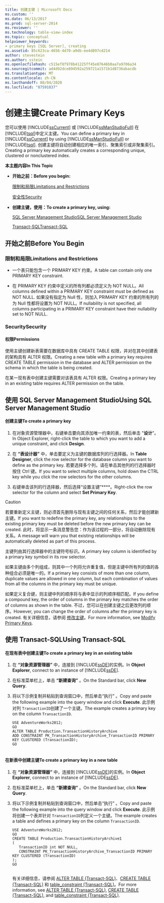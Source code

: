 ```yaml
---
title: 创建主键 | Microsoft Docs
ms.custom: ''
ms.date: 06/13/2017
ms.prod: sql-server-2014
ms.reviewer: ''
ms.technology: table-view-index
ms.topic: conceptual
helpviewer_keywords:
- primary keys [SQL Server], creating
ms.assetid: 85c623ca-4656-4d70-a9db-ee4d897cd214
author: stevestein
ms.author: sstein
ms.openlocfilehash: c515ef8f978b41225ff45e87646b0aa7a9706a34
ms.sourcegitcommit: ad4d92dce894592a259721a1571b1d8736abacdb
ms.translationtype: MT
ms.contentlocale: zh-CN
ms.lasthandoff: 08/04/2020
ms.locfileid: "87591837"
---
```

# <a name="create-primary-keys"></a><span data-ttu-id="e1226-102">创建主键</span><span class="sxs-lookup"><span data-stu-id="e1226-102">Create Primary Keys</span></span>
  <span data-ttu-id="e1226-103">您可以使用 [!INCLUDE[ssCurrent](../../includes/sscurrent-md.md)] 或 [!INCLUDE[ssManStudioFull](../../includes/ssmanstudiofull-md.md)] 在 [!INCLUDE[tsql](../../includes/tsql-md.md)]中定义主键。</span><span class="sxs-lookup"><span data-stu-id="e1226-103">You can define a primary key in [!INCLUDE[ssCurrent](../../includes/sscurrent-md.md)] by using [!INCLUDE[ssManStudioFull](../../includes/ssmanstudiofull-md.md)] or [!INCLUDE[tsql](../../includes/tsql-md.md)].</span></span> <span data-ttu-id="e1226-104">创建主键将自动创建相应的唯一索引、聚集索引或非聚集索引。</span><span class="sxs-lookup"><span data-stu-id="e1226-104">Creating a primary key automatically creates a corresponding unique, clustered or nonclustered index.</span></span>  
  
 <span data-ttu-id="e1226-105">**本主题内容**</span><span class="sxs-lookup"><span data-stu-id="e1226-105">**In This Topic**</span></span>  
  
-   <span data-ttu-id="e1226-106">**开始之前：**</span><span class="sxs-lookup"><span data-stu-id="e1226-106">**Before you begin:**</span></span>  
  
     [<span data-ttu-id="e1226-107">限制和局限</span><span class="sxs-lookup"><span data-stu-id="e1226-107">Limitations and Restrictions</span></span>](#Restrictions)  
  
     [<span data-ttu-id="e1226-108">安全性</span><span class="sxs-lookup"><span data-stu-id="e1226-108">Security</span></span>](#Security)  
  
-   <span data-ttu-id="e1226-109">**创建主键，使用：**</span><span class="sxs-lookup"><span data-stu-id="e1226-109">**To create a primary key, using:**</span></span>  
  
     [<span data-ttu-id="e1226-110">SQL Server Management Studio</span><span class="sxs-lookup"><span data-stu-id="e1226-110">SQL Server Management Studio</span></span>](#SSMSProcedure)  
  
     [<span data-ttu-id="e1226-111">Transact-SQL</span><span class="sxs-lookup"><span data-stu-id="e1226-111">Transact-SQL</span></span>](#TsqlProcedure)  
  
##  <a name="before-you-begin"></a><a name="BeforeYouBegin"></a> <span data-ttu-id="e1226-112">开始之前</span><span class="sxs-lookup"><span data-stu-id="e1226-112">Before You Begin</span></span>  
  
###  <a name="limitations-and-restrictions"></a><a name="Restrictions"></a> <span data-ttu-id="e1226-113">限制和局限</span><span class="sxs-lookup"><span data-stu-id="e1226-113">Limitations and Restrictions</span></span>  
  
-   <span data-ttu-id="e1226-114">一个表只能包含一个 PRIMARY KEY 约束。</span><span class="sxs-lookup"><span data-stu-id="e1226-114">A table can contain only one PRIMARY KEY constraint.</span></span>  
  
-   <span data-ttu-id="e1226-115">在 PRIMARY KEY 约束中定义的所有列都必须定义为 NOT NULL。</span><span class="sxs-lookup"><span data-stu-id="e1226-115">All columns defined within a PRIMARY KEY constraint must be defined as NOT NULL.</span></span> <span data-ttu-id="e1226-116">如果没有指定为 Null 性，则加入 PRIMARY KEY 约束的所有列的为 Null 性都将设置为 NOT NULL。</span><span class="sxs-lookup"><span data-stu-id="e1226-116">If nullability is not specified, all columns participating in a PRIMARY KEY constraint have their nullability set to NOT NULL.</span></span>  
  
###  <a name="security"></a><a name="Security"></a> <span data-ttu-id="e1226-117">Security</span><span class="sxs-lookup"><span data-stu-id="e1226-117">Security</span></span>  
  
####  <a name="permissions"></a><a name="Permissions"></a> <span data-ttu-id="e1226-118">权限</span><span class="sxs-lookup"><span data-stu-id="e1226-118">Permissions</span></span>  
 <span data-ttu-id="e1226-119">使用主键创建新表需要在数据库中具有 CREATE TABLE 权限，并对在其中创建表的架构具有 ALTER 权限。</span><span class="sxs-lookup"><span data-stu-id="e1226-119">Creating a new table with a primary key requires CREATE TABLE permission in the database and ALTER permission on the schema in which the table is being created.</span></span>  
  
 <span data-ttu-id="e1226-120">在某一现有表中创建主键需要对该表具有 ALTER 权限。</span><span class="sxs-lookup"><span data-stu-id="e1226-120">Creating a primary key in an existing table requires ALTER permission on the table.</span></span>  
  
##  <a name="using-sql-server-management-studio"></a><a name="SSMSProcedure"></a> <span data-ttu-id="e1226-121">使用 SQL Server Management Studio</span><span class="sxs-lookup"><span data-stu-id="e1226-121">Using SQL Server Management Studio</span></span>  
  
#### <a name="to-create-a-primary-key"></a><span data-ttu-id="e1226-122">创建主键</span><span class="sxs-lookup"><span data-stu-id="e1226-122">To create a primary key</span></span>  
  
1.  <span data-ttu-id="e1226-123">在对象资源管理器中，右键单击要向其添加唯一约束的表，然后单击 "**设计**"。</span><span class="sxs-lookup"><span data-stu-id="e1226-123">In Object Explorer, right-click the table to which you want to add a unique constraint, and click **Design**.</span></span>  
  
2.  <span data-ttu-id="e1226-124">在 **“表设计器”** 中，单击要定义为主键的数据库列的行选择器。</span><span class="sxs-lookup"><span data-stu-id="e1226-124">In **Table Designer**, click the row selector for the database column you want to define as the primary key.</span></span> <span data-ttu-id="e1226-125">若要选择多个列，请在单击其他列的行选择器时按住 Ctrl 键。</span><span class="sxs-lookup"><span data-stu-id="e1226-125">If you want to select multiple columns, hold down the CTRL key while you click the row selectors for the other columns.</span></span>  
  
3.  <span data-ttu-id="e1226-126">右键单击该列的行选择器，然后选择“设置主键”\*\*\*\*。</span><span class="sxs-lookup"><span data-stu-id="e1226-126">Right-click the row selector for the column and select **Set Primary Key**.</span></span>  
  
> [!CAUTION]  
>  <span data-ttu-id="e1226-127">若要重新定义主键，则必须首先删除与现有主键之间的任何关系，然后才能创建新主键。</span><span class="sxs-lookup"><span data-stu-id="e1226-127">If you want to redefine the primary key, any relationships to the existing primary key must be deleted before the new primary key can be created.</span></span> <span data-ttu-id="e1226-128">此时，将显示一条消息警告您：作为该过程的一部分，将自动删除现有关系。</span><span class="sxs-lookup"><span data-stu-id="e1226-128">A message will warn you that existing relationships will be automatically deleted as part of this process.</span></span>  
  
 <span data-ttu-id="e1226-129">主键列由其行选择器中的主键符号标识。</span><span class="sxs-lookup"><span data-stu-id="e1226-129">A primary key column is identified by a primary key symbol in its row selector.</span></span>  
  
 <span data-ttu-id="e1226-130">如果主键由多个列组成，则其中一个列将允许重复值，但是主键中所有列的值的各种组合必须是唯一的。</span><span class="sxs-lookup"><span data-stu-id="e1226-130">If a primary key consists of more than one column, duplicate values are allowed in one column, but each combination of values from all the columns in the primary key must be unique.</span></span>  
  
 <span data-ttu-id="e1226-131">如果定义复合键，则主键中列的顺序将与表中显示的列顺序相匹配。</span><span class="sxs-lookup"><span data-stu-id="e1226-131">If you define a compound key, the order of columns in the primary key matches the order of columns as shown in the table.</span></span> <span data-ttu-id="e1226-132">不过，您可以在创建主键之后更改列的顺序。</span><span class="sxs-lookup"><span data-stu-id="e1226-132">However, you can change the order of columns after the primary key is created.</span></span> <span data-ttu-id="e1226-133">有关详细信息，请参阅 [修改主键](modify-primary-keys.md)。</span><span class="sxs-lookup"><span data-stu-id="e1226-133">For more information, see [Modify Primary Keys](modify-primary-keys.md).</span></span>  
  
##  <a name="using-transact-sql"></a><a name="TsqlProcedure"></a> <span data-ttu-id="e1226-134">使用 Transact-SQL</span><span class="sxs-lookup"><span data-stu-id="e1226-134">Using Transact-SQL</span></span>  
  
#### <a name="to-create-a-primary-key-in-an-existing-table"></a><span data-ttu-id="e1226-135">在现有表中创建主键</span><span class="sxs-lookup"><span data-stu-id="e1226-135">To create a primary key in an existing table</span></span>  
  
1.  <span data-ttu-id="e1226-136">在 **“对象资源管理器”** 中，连接到 [!INCLUDE[ssDE](../../includes/ssde-md.md)]的实例。</span><span class="sxs-lookup"><span data-stu-id="e1226-136">In **Object Explorer**, connect to an instance of [!INCLUDE[ssDE](../../includes/ssde-md.md)].</span></span>  
  
2.  <span data-ttu-id="e1226-137">在标准菜单栏上，单击 **“新建查询”** 。</span><span class="sxs-lookup"><span data-stu-id="e1226-137">On the Standard bar, click **New Query**.</span></span>  
  
3.  <span data-ttu-id="e1226-138">将以下示例复制并粘贴到查询窗口中，然后单击“执行” 。</span><span class="sxs-lookup"><span data-stu-id="e1226-138">Copy and paste the following example into the query window and click **Execute**.</span></span> <span data-ttu-id="e1226-139">此示例对列 `TransactionID`创建了一个主键。</span><span class="sxs-lookup"><span data-stu-id="e1226-139">The example creates a primary key on the column `TransactionID`.</span></span>  
  
    ```  
    USE AdventureWorks2012;  
    GO  
    ALTER TABLE Production.TransactionHistoryArchive   
    ADD CONSTRAINT PK_TransactionHistoryArchive_TransactionID PRIMARY KEY CLUSTERED (TransactionID);  
    GO  
  
    ```  
  
#### <a name="to-create-a-primary-key-in-a-new-table"></a><span data-ttu-id="e1226-140">在新表中创建主键</span><span class="sxs-lookup"><span data-stu-id="e1226-140">To create a primary key in a new table</span></span>  
  
1.  <span data-ttu-id="e1226-141">在 **“对象资源管理器”** 中，连接到 [!INCLUDE[ssDE](../../includes/ssde-md.md)]的实例。</span><span class="sxs-lookup"><span data-stu-id="e1226-141">In **Object Explorer**, connect to an instance of [!INCLUDE[ssDE](../../includes/ssde-md.md)].</span></span>  
  
2.  <span data-ttu-id="e1226-142">在标准菜单栏上，单击 **“新建查询”** 。</span><span class="sxs-lookup"><span data-stu-id="e1226-142">On the Standard bar, click **New Query**.</span></span>  
  
3.  <span data-ttu-id="e1226-143">将以下示例复制并粘贴到查询窗口中，然后单击“执行” 。</span><span class="sxs-lookup"><span data-stu-id="e1226-143">Copy and paste the following example into the query window and click **Execute**.</span></span> <span data-ttu-id="e1226-144">此示例将创建一个表并针对 `TransactionID`列定义一个主键。</span><span class="sxs-lookup"><span data-stu-id="e1226-144">The example creates a table and defines a primary key on the column `TransactionID`.</span></span>  
  
    ```  
    USE AdventureWorks2012;  
    GO  
    CREATE TABLE Production.TransactionHistoryArchive1  
    (  
       TransactionID int NOT NULL,  
       CONSTRAINT PK_TransactionHistoryArchive_TransactionID PRIMARY KEY CLUSTERED (TransactionID)  
    );  
    GO  
  
    ```  
  
     <span data-ttu-id="e1226-145">有关详细信息，请参阅 [ALTER TABLE (Transact-SQL)](/sql/t-sql/statements/alter-table-transact-sql)、[CREATE TABLE (Transact-SQL)](/sql/t-sql/statements/create-table-transact-sql) 和 [table_constraint (Transact-SQL)](/sql/relational-databases/system-information-schema-views/table-constraints-transact-sql)。</span><span class="sxs-lookup"><span data-stu-id="e1226-145">For more information, see [ALTER TABLE &#40;Transact-SQL&#41;](/sql/t-sql/statements/alter-table-transact-sql), [CREATE TABLE &#40;Transact-SQL&#41;](/sql/t-sql/statements/create-table-transact-sql), and [table_constraint &#40;Transact-SQL&#41;](/sql/relational-databases/system-information-schema-views/table-constraints-transact-sql).</span></span>  
  
###  <a name="TsqlExample"></a>  
